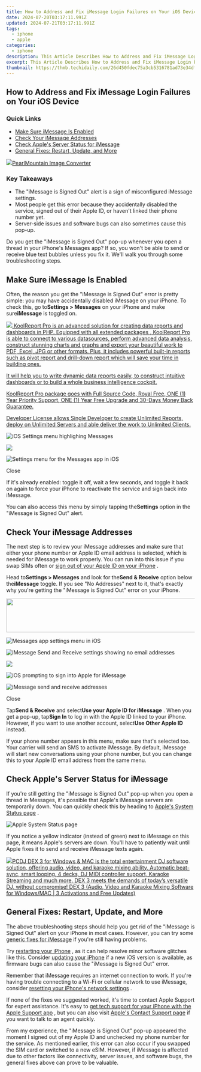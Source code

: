 ```yaml
---
title: How to Address and Fix iMessage Login Failures on Your iOS Device
date: 2024-07-20T03:17:11.991Z
updated: 2024-07-21T03:17:11.991Z
tags:
  - iphone
  - apple
categories:
  - iphone
description: This Article Describes How to Address and Fix iMessage Login Failures on Your iOS Device
excerpt: This Article Describes How to Address and Fix iMessage Login Failures on Your iOS Device
thumbnail: https://thmb.techidaily.com/26d450fdec75a3cb5316781ad73e34df68fc7b736cd85313bb608d818166317c.jpg
---
```


## How to Address and Fix iMessage Login Failures on Your iOS Device

### Quick Links

* [Make Sure iMessage Is Enabled](https://www.makeuseof.com/imessage-signed-out-error/#make-sure-imessage-is-enabled)
* [Check Your iMessage Addresses](https://www.makeuseof.com/imessage-signed-out-error/#check-your-imessage-addresses)
* [Check Apple's Server Status for iMessage](https://www.makeuseof.com/imessage-signed-out-error/#check-apple-39-s-server-status-for-imessage)
* [General Fixes: Restart, Update, and More](https://www.makeuseof.com/imessage-signed-out-error/#general-fixes-restart-update-and-more)

<!-- affiliate ads begin -->
<a href="https://secure.2checkout.com/order/checkout.php?PRODS=4550420&QTY=1&AFFILIATE=108875&CART=1"><img src="https://www.pearlmountainsoft.com/n_img/product/pic/f_02.jpg" border="0">PearlMountain Image Converter</a>
<!-- affiliate ads end -->
### Key Takeaways

* The "iMessage is Signed Out" alert is a sign of misconfigured iMessage settings.
* Most people get this error because they accidentally disabled the service, signed out of their Apple ID, or haven't linked their phone number yet.
* Server-side issues and software bugs can also sometimes cause this pop-up.

 Do you get the "iMessage is Signed Out" pop-up whenever you open a thread in your iPhone's Messages app? If so, you won't be able to send or receive blue text bubbles unless you fix it. We'll walk you through some troubleshooting steps.

## Make Sure iMessage Is Enabled

 Often, the reason you get the "iMessage is Signed Out" error is pretty simple: you may have accidentally disabled iMessage on your iPhone. To check this, go to**Settings > Messages** on your iPhone and make sure**iMessage** is toggled on.

<!-- affiliate ads begin -->
<a href="https://secure.2checkout.com/order/checkout.php?PRODS=4737285&QTY=1&AFFILIATE=108875&CART=1"><img src="https://secure.avangate.com/images/merchant/b2f83c409ce63012229fb9cd465bdcfe/products/copy_reporting_system.png" border="0">  KoolReport Pro  is an advanced solution for creating data reports and dashboards in PHP. Equipped with all  extended packages , KoolReport Pro is able to connect to various datasources, perform advanced data analysis, construct stunning charts and graphs and export your beautiful work to PDF, Excel, JPG or other formats. Plus, it includes powerful built-in reports such as pivot report and drill-down report which will save your time in building ones. 

 It will help you to write dynamic data reports easily, to construct intuitive dashboards or to build a whole business intelligence cockpit. 

  KoolReport Pro  package goes with Full Source Code, Royal Free, ONE (1) Year Priority Support, ONE (1) Year Free Upgrade and 30-Days Money Back Guarantee. 

  Developer License  allows  Single Developer  to create Unlimited Reports, deploy on Unlimited Servers and able deliver the work to Unlimited Clients. </a>
<!-- affiliate ads end -->
![iOS Settings menu highlighing Messages](https://static1.makeuseofimages.com/wordpress/wp-content/uploads/2024/01/ios-settings-menu-highlighing-messages.PNG)

<!-- affiliate ads begin -->
<a href="https://secure.2checkout.com/order/checkout.php?PRODS=3851655&QTY=1&AFFILIATE=108875&CART=1"><img src="http://www.aiseesoft.com/avangate/30p/banner.jpg" border="0"></a>
<!-- affiliate ads end -->
![Settings menu for the Messages app in iOS](https://static1.makeuseofimages.com/wordpress/wp-content/uploads/2024/01/settings-menu-for-the-messages-app-in-ios.PNG)

Close

 If it's already enabled: toggle it off, wait a few seconds, and toggle it back on again to force your iPhone to reactivate the service and sign back into iMessage.

 You can also access this menu by simply tapping the**Settings** option in the "iMessage is Signed Out" alert.

## Check Your iMessage Addresses

 The next step is to review your iMessage addresses and make sure that either your phone number or Apple ID email address is selected, which is needed for iMessage to work properly. You can run into this issue if you swap SIMs often or [sign out of your Apple ID on your iPhone](https://www.makeuseof.com/how-to-sign-out-icloud-mac-iphone/) .

 Head to**Settings > Messages** and look for the**Send & Receive** option below the**iMessage** toggle. If you see "No Addresses" next to it, that's exactly why you're getting the "iMessage is Signed Out" error on your iPhone.

<!-- affiliate ads begin -->
<a href="https://zonlipartnershipprogram.pxf.io/c/5597632/1596691/17882" target="_top" id="1596691"><img src="//a.impactradius-go.com/display-ad/17882-1596691" border="0" alt="" width="728" height="90"/></a><img height="0" width="0" src="https://imp.pxf.io/i/5597632/1596691/17882" style="position:absolute;visibility:hidden;" border="0" />
<!-- affiliate ads end -->
![Messages app settings menu in iOS](https://static1.makeuseofimages.com/wordpress/wp-content/uploads/2024/01/messages-app-settings-menu-in-ios.PNG)

![iMessage Send and Receive settings showing no email addresses](https://static1.makeuseofimages.com/wordpress/wp-content/uploads/2024/01/imessage-send-and-receive-settings-showing-no-email-addresses.png)

<!-- affiliate ads begin -->
<a href="https://estore.winxdvd.com/order/checkout.php?PRODS=1412049&QTY=1&AFFILIATE=108875&CART=1"><img src="https://www.winxdvd.com/affiliate/new-banner/pt-200x200.jpg" border="0"></a>
<!-- affiliate ads end -->
![iOS prompting to sign into Apple for iMessage](https://static1.makeuseofimages.com/wordpress/wp-content/uploads/2024/01/ios-prompting-to-sign-into-apple-for-imessage.png)

![iMessage send and receive addresses](https://static1.makeuseofimages.com/wordpress/wp-content/uploads/2024/01/imessage-send-and-receive-addresses.png)

Close

 Tap**Send & Receive** and select**Use your Apple ID for iMessage** . When you get a pop-up, tap**Sign In** to log in with the Apple ID linked to your iPhone. However, if you want to use another account, select**Use Other Apple ID** instead.

 If your phone number appears in this menu, make sure that's selected too. Your carrier will send an SMS to activate iMessage. By default, iMessage will start new conversations using your phone number, but you can change this to your Apple ID email address from the same menu.

## Check Apple's Server Status for iMessage

 If you're still getting the "iMessage is Signed Out" pop-up when you open a thread in Messages, it's possible that Apple's iMessage servers are temporarily down. You can quickly check this by heading to [Apple's System Status page](https://www.apple.com/support/systemstatus/) .

![Apple System Status page](https://static1.makeuseofimages.com/wordpress/wp-content/uploads/2024/01/apple-system-status-page.jpg)

 If you notice a yellow indicator (instead of green) next to iMessage on this page, it means Apple's servers are down. You'll have to patiently wait until Apple fixes it to send and receive iMessage texts again.

<!-- affiliate ads begin -->
<a href="https://shop.pcdj.com/order/checkout.php?PRODS=4698824&QTY=1&AFFILIATE=108875&CART=1"> <img src="https://secure.avangate.com/images/merchant/47f4b6321e9fd8e8f7326a6adc1a7c1e/products/dex3pro-screenshot-homepage.png" border="0">PCDJ DEX 3 for Windows & MAC is the total entertainment DJ software solution, offering audio, video, and karaoke mixing ability. Automatic beat-sync, smart looping, 4 decks, DJ MIDI controller support, Karaoke Streaming and much more. 
DEX 3 meets the demands of today’s versatile DJ, without compromise! 
DEX 3 (Audio, Video and Karaoke Mixing Software for Windows/MAC | 3 Activations and Free Updates)</a>
<!-- affiliate ads end -->
## General Fixes: Restart, Update, and More

 The above troubleshooting steps should help you get rid of the "iMessage is Signed Out" alert on your iPhone in most cases. However, you can try some [generic fixes for iMessage](https://www.makeuseof.com/tag/imessage-not-working-on-mac-iphone-ipad/) if you're still having problems.

 Try [restarting your iPhone](https://www.makeuseof.com/how-to-restart-any-iphone-even-if-the-buttons-are-broken/) , as it can help resolve minor software glitches like this. Consider [updating your iPhone](https://www.makeuseof.com/tag/update-iphone-ios-apps-data/) if a new iOS version is available, as firmware bugs can also cause the "iMessage is Signed Out" error.

 Remember that iMessage requires an internet connection to work. If you're having trouble connecting to a Wi-Fi or cellular network to use iMessage, consider [resetting your iPhone's network settings](https://www.makeuseof.com/how-to-reset-network-settings-iphone/) .

 If none of the fixes we suggested worked, it's time to contact Apple Support for expert assistance. It's easy to [get tech support for your iPhone with the Apple Support app](https://www.makeuseof.com/how-to-get-iphone-support-apple-support-app/) , but you can also visit [Apple's Contact Support page](https://support.apple.com/contact) if you want to talk to an agent quickly.

 From my experience, the "iMessage is Signed Out" pop-up appeared the moment I signed out of my Apple ID and unchecked my phone number for the service. As mentioned earlier, this error can also occur if you swapped the SIM card or switched to a new eSIM. However, if iMessage is affected due to other factors like connectivity, server issues, and software bugs, the general fixes above can prove to be valuable.

<ins class="adsbygoogle"
     style="display:block"
     data-ad-format="autorelaxed"
     data-ad-client="ca-pub-7571918770474297"
     data-ad-slot="1223367746"></ins>



<ins class="adsbygoogle"
     style="display:block"
     data-ad-client="ca-pub-7571918770474297"
     data-ad-slot="8358498916"
     data-ad-format="auto"
     data-full-width-responsive="true"></ins>


